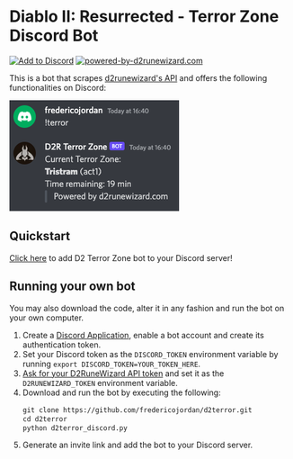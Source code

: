# Diablo II: Resurrected - Terror Zone Discord Bot

[![Add to Discord](https://img.shields.io/static/v1?label=&message=Add%20to%20Discord&color=7289da&logo=discord&labelColor=424549)](https://discord.com/api/oauth2/authorize?client_id=1035556810951753889&permissions=380104756288&scope=bot) [![powered-by-d2runewizard.com](https://img.shields.io/badge/powered%20by-d2runewizard.com-23201d)](https://d2runewizard.com/)

This is a bot that scrapes [d2runewizard's API](https://d2runewizard.com/integration) and offers the following functionalities on Discord:

![!terror command](example.png)

## Quickstart

[Click here](https://discord.com/api/oauth2/authorize?client_id=1035556810951753889&permissions=380104756288&scope=bot) to add D2 Terror Zone bot to your Discord server!

## Running your own bot

You may also download the code, alter it in any fashion and run the bot on your own computer.

1. Create a [Discord Application](https://discord.com/developers/applications), enable a bot account and create its authentication token.
2. Set your Discord token as the `DISCORD_TOKEN` environment variable by running `export DISCORD_TOKEN=YOUR_TOKEN_HERE`.
3. [Ask for your D2RuneWizard API token](https://d2runewizard.com/integration) and set it as the `D2RUNEWIZARD_TOKEN` environment variable.
4. Download and run the bot by executing the following:
   ```shell
   git clone https://github.com/fredericojordan/d2terror.git
   cd d2terror
   python d2terror_discord.py
   ```
5. Generate an invite link and add the bot to your Discord server.
